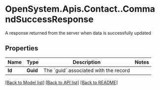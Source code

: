 # OpenSystem.Apis.Contact..CommandSuccessResponse
A response returned from the server when data is successfully updated

## Properties

Name | Type | Description | Notes
------------ | ------------- | ------------- | -------------
**Id** | **Guid** | The &#x60;guid&#x60; associated with the record | 

[[Back to Model list]](../README.md#documentation-for-models) [[Back to API list]](../README.md#documentation-for-api-endpoints) [[Back to README]](../README.md)


